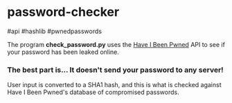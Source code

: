 # password-checker
#api #hashlib #pwnedpasswords

The program **check_password.py** uses the [Have I Been Pwned](https://haveibeenpwned.com/Passwords) API to see if your password has been leaked online.
### The best part is... It doesn't send your password to any server!

User input is converted to a SHA1 hash, and this is what is checked against Have I Been Pwned's database of compromised passwords.
